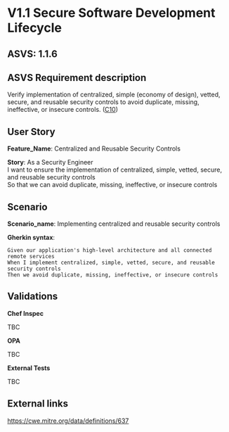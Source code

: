 # V1.1 Secure Software Development Lifecycle

## ASVS: 1.1.6

## ASVS Requirement description

Verify implementation of centralized, simple (economy of design),
vetted, secure, and reusable security controls to avoid duplicate,
missing, ineffective, or insecure controls.
([C10](https://owasp.org/www-project-proactive-controls/#div-numbering))

## User Story

**Feature_Name**: Centralized and Reusable Security Controls

**Story**:
As a Security Engineer\
I want to ensure the implementation of centralized, simple, vetted, secure, and reusable security
controls\
So that we can avoid duplicate, missing, ineffective, or insecure controls

## Scenario

**Scenario_name**: Implementing centralized and reusable security controls

**Gherkin syntax**:

```gherkin
Given our application's high-level architecture and all connected remote services
When I implement centralized, simple, vetted, secure, and reusable security controls
Then we avoid duplicate, missing, ineffective, or insecure controls
```

## Validations

**Chef Inspec**

TBC

**OPA**

TBC

**External Tests**

TBC

## External links
<https://cwe.mitre.org/data/definitions/637>